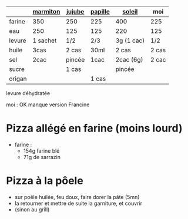 |        | [marmiton][1] | [jujube][2] | [papille][3] | [soleil][4] | moi   |
| ------ | ------------- | ----------- | ------------ | ----------- | ----- |
| farine | 350           | 250         | 225          | 400         | 225   |
| eau    | 250           | 125         | 125          | 220         | 125   |
| levure | 1 sachet      | 1/2         | 2/3          | 3g (1 cac)  | 1/2   |
| huile  | 3cas          | 2 cas       | 30ml         | 2 cas       | 2 cas |
| sel    | 2cac          | pincée      | 1cac         | 2cac (6g)   | 2 cac |
| sucre  |               | 1 cas       |              | pincée      |       |
| origan |               |             | 1 cas        |             |       |

levure déhydratée



[1]: https://www.marmiton.org/recettes/recette_pate-a-pizza-epaisse-et-moelleuse_58761.aspx
[2]: https://www.jujube-en-cuisine.fr/faire-sa-pate-a-pizza-maison/
[3]: https://www.papillesetpupilles.fr/2018/04/pate-a-pizza-epaisse-et-moelleuse.html/
[4]: https://www.undejeunerdesoleil.com/2012/10/la-pate-pizza-du-pizzaiolo-2-recettes-4_17.html

moi : OK
manque version Francine

# Pizza allégé en farine (moins lourd)
- farine :
    - 154g farine blé
    - 71g de sarrazin

# Pizza à la pôele
- sur poêle huilée, feu doux, faire dorer la pâte (5mn)
- la retourner et mettre de suite la garniture, et couvrir
- (sinon au grill)